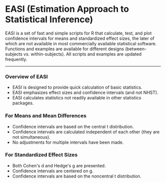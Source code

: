 # EASI (Estimation Approach to Statistical Inference)

EASI is a set of fast and simple scripts for R that calculate, test, and plot confidence intervals for means and standardized effect sizes, the later of which are not available in most commercially available statistical software. Functions and examples are available for different designs (between-subjects vs. within-subjects). All scripts and examples are updated frequently.

------

### Overview of EASI

- EASI is designed to provide quick calculation of basic statistics.
- EASI emphasizes effect sizes and confidence intervals (and not NHST).
- EASI calculates statistics not readily available in other statistics packages.

### For Means and Mean Differences

- Confidence intervals are based on the central t distribution.
- Confidence intervals are calculated independent of each other (they are not simultaneous).
- No adjustments for multiple intervals have been made.

### For Standardized Effect Sizes

- Both Cohen's d and Hedge's g are presented.
- Confidence intervals are centered on g.
- Confidence intervals are based on the noncentral t distribution.
